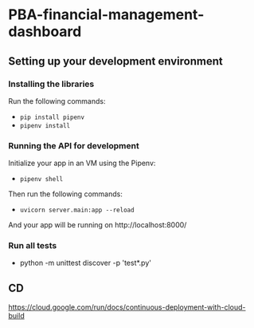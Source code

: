 # PBA-financial-management-dashboard


## Setting up your development environment

### Installing the libraries
Run the following commands:
  - `pip install pipenv`
  - `pipenv install`

### Running the API for development
Initialize your app in an VM using the Pipenv:

- `pipenv shell`

Then run the following commands:

- `uvicorn server.main:app --reload`

And your app will be running on http://localhost:8000/

### Run all tests
- python -m unittest discover -p 'test*.py'


## CD

https://cloud.google.com/run/docs/continuous-deployment-with-cloud-build